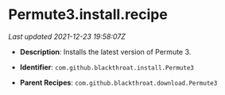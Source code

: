 # Permute3.install.recipe

_Last updated 2021-12-23 19:58:07Z_

- **Description**: Installs the latest version of Permute 3.

- **Identifier**: `com.github.blackthroat.install.Permute3`

- **Parent Recipes**: `com.github.blackthroat.download.Permute3`